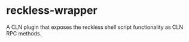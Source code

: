 # reckless-wrapper

A CLN plugin that exposes the reckless shell script functionality as CLN RPC methods.
